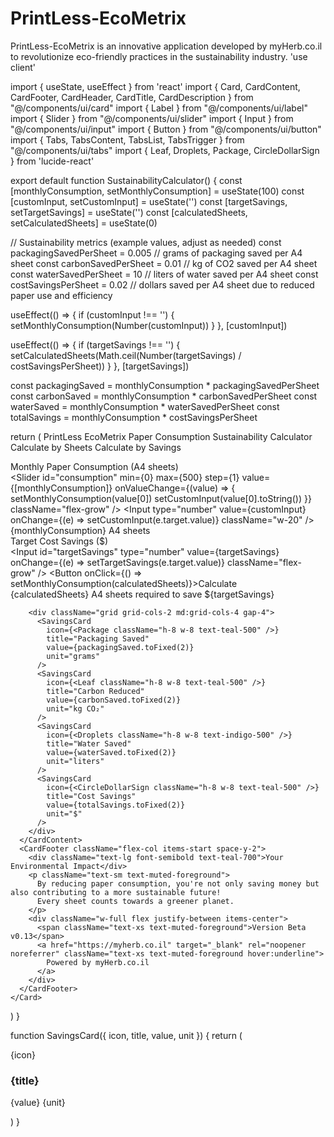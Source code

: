 # PrintLess-EcoMetrix
PrintLess-EcoMetrix is an innovative application developed by myHerb.co.il to revolutionize eco-friendly practices in the sustainability industry.
'use client'

import { useState, useEffect } from 'react'
import { Card, CardContent, CardFooter, CardHeader, CardTitle, CardDescription } from "@/components/ui/card"
import { Label } from "@/components/ui/label"
import { Slider } from "@/components/ui/slider"
import { Input } from "@/components/ui/input"
import { Button } from "@/components/ui/button"
import { Tabs, TabsContent, TabsList, TabsTrigger } from "@/components/ui/tabs"
import { Leaf, Droplets, Package, CircleDollarSign } from 'lucide-react'

export default function SustainabilityCalculator() {
  const [monthlyConsumption, setMonthlyConsumption] = useState(100)
  const [customInput, setCustomInput] = useState('')
  const [targetSavings, setTargetSavings] = useState('')
  const [calculatedSheets, setCalculatedSheets] = useState(0)

  // Sustainability metrics (example values, adjust as needed)
  const packagingSavedPerSheet = 0.005 // grams of packaging saved per A4 sheet
  const carbonSavedPerSheet = 0.01 // kg of CO2 saved per A4 sheet
  const waterSavedPerSheet = 10 // liters of water saved per A4 sheet
  const costSavingsPerSheet = 0.02 // dollars saved per A4 sheet due to reduced paper use and efficiency

  useEffect(() => {
    if (customInput !== '') {
      setMonthlyConsumption(Number(customInput))
    }
  }, [customInput])

  useEffect(() => {
    if (targetSavings !== '') {
      setCalculatedSheets(Math.ceil(Number(targetSavings) / costSavingsPerSheet))
    }
  }, [targetSavings])

  const packagingSaved = monthlyConsumption * packagingSavedPerSheet
  const carbonSaved = monthlyConsumption * carbonSavedPerSheet
  const waterSaved = monthlyConsumption * waterSavedPerSheet
  const totalSavings = monthlyConsumption * costSavingsPerSheet

  return (
    <Card className="w-full max-w-2xl mx-auto shadow-lg bg-white border-t-8 border-gradient-to-r from-teal-400 to-indigo-800">
      <CardHeader className="space-y-2">
        <CardTitle className="text-3xl font-thin text-black">PrintLess EcoMetrix</CardTitle>
        <CardDescription className="text-lg font-semibold text-teal-600">
          Paper Consumption Sustainability Calculator
        </CardDescription>
      </CardHeader>
      <CardContent className="space-y-6">
        <Tabs defaultValue="sheets" className="w-full">
          <TabsList className="grid w-full grid-cols-2">
            <TabsTrigger value="sheets">Calculate by Sheets</TabsTrigger>
            <TabsTrigger value="savings">Calculate by Savings</TabsTrigger>
          </TabsList>
          <TabsContent value="sheets" className="space-y-4">
            <div className="space-y-2">
              <Label htmlFor="consumption" className="text-lg font-medium">Monthly Paper Consumption (A4 sheets)</Label>
              <div className="flex items-center space-x-2">
                <Slider
                  id="consumption"
                  min={0}
                  max={500}
                  step={1}
                  value={[monthlyConsumption]}
                  onValueChange={(value) => {
                    setMonthlyConsumption(value[0])
                    setCustomInput(value[0].toString())
                  }}
                  className="flex-grow"
                />
                <Input
                  type="number"
                  value={customInput}
                  onChange={(e) => setCustomInput(e.target.value)}
                  className="w-20"
                />
              </div>
              <div className="text-sm text-muted-foreground text-center">{monthlyConsumption} A4 sheets</div>
            </div>
          </TabsContent>
          <TabsContent value="savings" className="space-y-4">
            <div className="space-y-2">
              <Label htmlFor="targetSavings" className="text-lg font-medium">Target Cost Savings ($)</Label>
              <div className="flex items-center space-x-2">
                <Input
                  id="targetSavings"
                  type="number"
                  value={targetSavings}
                  onChange={(e) => setTargetSavings(e.target.value)}
                  className="flex-grow"
                />
                <Button onClick={() => setMonthlyConsumption(calculatedSheets)}>Calculate</Button>
              </div>
              <div className="text-sm text-muted-foreground text-center">
                {calculatedSheets} A4 sheets required to save ${targetSavings}
              </div>
            </div>
          </TabsContent>
        </Tabs>

        <div className="grid grid-cols-2 md:grid-cols-4 gap-4">
          <SavingsCard
            icon={<Package className="h-8 w-8 text-teal-500" />}
            title="Packaging Saved"
            value={packagingSaved.toFixed(2)}
            unit="grams"
          />
          <SavingsCard
            icon={<Leaf className="h-8 w-8 text-teal-500" />}
            title="Carbon Reduced"
            value={carbonSaved.toFixed(2)}
            unit="kg CO₂"
          />
          <SavingsCard
            icon={<Droplets className="h-8 w-8 text-indigo-500" />}
            title="Water Saved"
            value={waterSaved.toFixed(2)}
            unit="liters"
          />
          <SavingsCard
            icon={<CircleDollarSign className="h-8 w-8 text-teal-500" />}
            title="Cost Savings"
            value={totalSavings.toFixed(2)}
            unit="$"
          />
        </div>
      </CardContent>
      <CardFooter className="flex-col items-start space-y-2">
        <div className="text-lg font-semibold text-teal-700">Your Environmental Impact</div>
        <p className="text-sm text-muted-foreground">
          By reducing paper consumption, you're not only saving money but also contributing to a more sustainable future!
          Every sheet counts towards a greener planet.
        </p>
        <div className="w-full flex justify-between items-center">
          <span className="text-xs text-muted-foreground">Version Beta v0.13</span>
          <a href="https://myherb.co.il" target="_blank" rel="noopener noreferrer" className="text-xs text-muted-foreground hover:underline">
            Powered by myHerb.co.il
          </a>
        </div>
      </CardFooter>
    </Card>
  )
}

function SavingsCard({ icon, title, value, unit }) {
  return (
    <div className="bg-white rounded-lg p-4 text-center shadow transition-all hover:shadow-md border border-teal-100">
      <div className="flex justify-center mb-2">{icon}</div>
      <h3 className="text-sm font-medium mb-1">{title}</h3>
      <p className="text-lg font-semibold">
        {value} <span className="text-sm font-normal">{unit}</span>
      </p>
    </div>
  )
}
